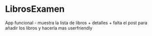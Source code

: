 # LibrosExamen
App funcional - muestra la lista de libros + detalles + falta el post para añadir los libros y hacerla mas userfriendly
